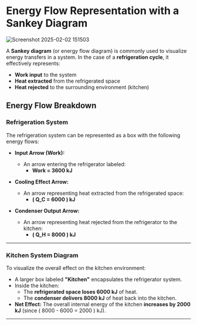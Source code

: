 # Energy Flow Representation with a Sankey Diagram
![Screenshot 2025-02-02 151503](https://github.com/user-attachments/assets/995e4b90-1b21-47da-91a9-bd60f3ad4bf2)


A **Sankey diagram** (or energy flow diagram) is commonly used to visualize energy transfers in a system. In the case of a **refrigeration cycle**, it effectively represents:  

- **Work input** to the system  
- **Heat extracted** from the refrigerated space  
- **Heat rejected** to the surrounding environment (kitchen)  

## **Energy Flow Breakdown**  

### **Refrigeration System**  
The refrigeration system can be represented as a box with the following energy flows:  

- **Input Arrow (Work):**  
  - An arrow entering the refrigerator labeled:  
    - **Work = 3600 kJ**  

- **Cooling Effect Arrow:**  
  - An arrow representing heat extracted from the refrigerated space:  
    - **\( Q_C = 6000 \) kJ**  

- **Condenser Output Arrow:**  
  - An arrow representing heat rejected from the refrigerator to the kitchen:  
    - **\( Q_H = 8000 \) kJ**  

---

### **Kitchen System Diagram**  
To visualize the overall effect on the kitchen environment:  

- A larger box labeled **"Kitchen"** encapsulates the refrigerator system.  
- Inside the kitchen:  
  - The **refrigerated space loses 6000 kJ** of heat.  
  - The **condenser delivers 8000 kJ** of heat back into the kitchen.  
- **Net Effect:** The overall internal energy of the kitchen **increases by 2000 kJ** (since \( 8000 - 6000 = 2000 \) kJ).  

---


